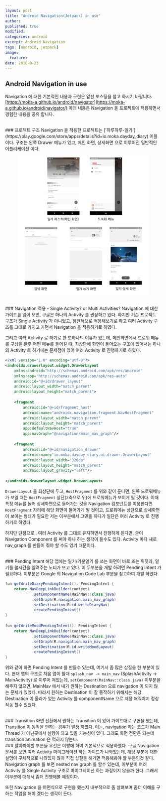 ```yaml
---
layout: post
title: "Android Navigation(Jetpack) in use"
author:
published: true
modified:
categories: android
excerpt: Android Navigation
tags: [android, jetpack]
image:
  feature:
date: 2018-8-23
---
```


## Android Navigation in use
Navigation 에 대한 기본적인 내용과 구현은 앞선 포스팅을 참고 하시기 바랍니다. [https://moka-a.github.io/android/navigator](https://moka-a.github.io/android/navigator/) 
아래 내용은 Navigation 을 프로젝트에 적용하면서 경험한 내용을 공유 합니다.

<br>
### 프로젝트 구조
Navigation 을 적용한 프로젝트는 ['하루하루-일기'](https://play.google.com/store/apps/details?id=io.moka.dayday_diary) 어플 이다. 구조는 왼쪽 Drawer 메뉴가 있고, 메인 화면, 상세화면 으로 이루어진 일반적인 어플리케이션 이다. 
<figure>
	<img src="/images/app-structure.jpg" alt="image">
</figure>


<br>
### Navigation 적용 - Single Activity? or Multi Activities?
Navigation 에 대한 가이드를 읽어 보면, 구글은 하나의 Activity 를 권장하고 있다. 하지만 기존 프로젝트 구조가 Single Activity 가 아니었고, 점진적으로 적용해보기로 하고 여러 Activity 구조를 그대로 가지고 가면서 Navigation 을 적용하기로 하였다. 

그리고 여러 Activity 로 하기로 한 또하나의 이유가 있는데, 메인화면에서 드로워 메뉴를 구성을 한후 어떤 메뉴를 들어갈 떄, 최상단에 화면이 들어오는 구조에 있어서는 하나의 Activity 로 하기에는 문제점이 있어 여러 Activity 로 진행하기로 하였다. 

``` xml
<?xml version="1.0" encoding="utf-8"?>
<androidx.drawerlayout.widget.DrawerLayout
	xmlns:android="http://schemas.android.com/apk/res/android"
	xmlns:app="http://schemas.android.com/apk/res-auto"
	android:id="@+id/drawer_layout"
	android:layout_width="match_parent"
	android:layout_height="match_parent">

	<fragment
		android:id="@+id/fragment_host"
		android:name="androidx.navigation.fragment.NavHostFragment"
		android:layout_width="match_parent"
		android:layout_height="match_parent"
		app:defaultNavHost="true"
		app:navGraph="@navigation/main_nav_graph"/>

	<fragment
		android:id="@+id/navigation_drawer"
		android:name="io.moka.dayday_diary.ui.drawer.DrawerLayout"
		android:layout_width="320dp"
		android:layout_height="match_parent"
		android:layout_gravity="left"/>

</androidx.drawerlayout.widget.DrawerLayout>
```
`DrawerLayout` 을 최상단에 두고, `HostFragment` 를 위와 같이 둔다면, 왼쪽 드로워메뉴가 보일 때는 `HostFragment` 상단(z축으로 위)에 드로워메뉴가 보이게 될 것이다. 이때 특정 메뉴를 눌러 상세화면으로 들어가는 것을 Navigation 컴포넌트를 이용한다면 `HostFragment` 자리에 해당 화면이 들어가게 될 것이고, 드로워메뉴 상단으로 상세화면이 보이는 형태가 필요한 저는 이부분에서 고민을 하다가 일단은 여러 Activity 로 진행하기로 하였다. 

하지만 단점으로.. 여러 Activity 를 그대로 유지하면서 진행하게 된다면, 굳이 Navigation Component 를 써야 하나 하는 생각이 들수도 있다. Activity 마다 새로 nav_graph 를 만들어 줘야 할 수도 있기 때문이다.

<br>
### Pending Intent 
해당 앱에는 일기/기분일기 를 쓰는 화면이 바로 뜨는 위젯과, 일기를 쓸시간을 알려주는 노티가 뜨고 있다. 이 두부분을 개발 하려면 Pending Intent 가 필요하다. 이부분은 Google 의 Navigation Code Lab 부분을 참고하여 개발 하였다. 

``` java
fun getWriteDiaryPendingIntent(): PendingIntent {
    return NavDeepLinkBuilder(context)
            .setComponentName(MainNav::class.java)
            .setGraph(R.navigation.main_nav_graph)
            .setDestination(R.id.writeDiaryNav)
            .createPendingIntent()
}

fun getWriteMoodPendingIntent(): PendingIntent {
    return NavDeepLinkBuilder(context)
            .setComponentName(MainNav::class.java)
            .setGraph(R.navigation.main_nav_graph)
            .setDestination(R.id.writeMoodLayout)
            .createPendingIntent()
}
```
위와 같이 하면 Pending Intent 를 만들수 있는데, 여기서 좀 많은 삽질을 한 부분이 있다. 현재 앱의 구조로 처음 앱이 뜰때 `splash_nav -> main_nav` (SplashActivity -> MainActivity) 로 이루어 져있는데, `setComponent(MainNav::class.java)` 이부분을 해주지 않으면, MainNav 에서 내가 원하는 Destination 으로 navigation 이 되지 않는 문제가 있었다. 따라서 원하는 Destination 이 잘 동작하기 위해서는 해당 Destination 이 올라가 있는 Activity 를 componentName 으로 지정 해줘야지 정상 작동 할수 있었다.

<br>
### Transition 
화면 전환에서 원하는 Transition 이 있어 가이드대로 구현을 했는데, Transition 이 동작을 안하는 경우가 발생 하였다. 이는, navigation 하는 코드가 Main Thread 가 아닌곳에서 실행이 되고 있을 가능성이 있다. 그래도 화면 전환은 되는데 transition animation 은 먹히지 않는다.

<br>
### 알아봐야할 부분들
우선은 이렇에 하여 기본적으로 적용하였다. 구글 Navigation 문서를 보면 여러 Activity 마이그레이션 하는 가이드가 나와있는데, 해당 부분에 대한 설명이 구체적으로 나와있지 않아 직접 삽질을 해가면 적용해봐야 할 부분인것 같다. Navigation graph 를 보면 nested nav graph 를 할수 있는데, 이부분이 여러 Activity 를 Single Activity 구조로 마이그레이션 하는 과정이지 않을까 한다. 그래서 이부분에 대해서 좀더 진행해볼 예정이다.

또한 Navigation 을 어떤식으로 구현을 했는지 내부적으로 좀 살펴보며 좀더 이해를 구하는 작업을 해야 겠다는 생각이 든다.

<br>
<br>


